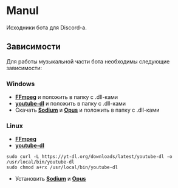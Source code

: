 # Manul

Исходники бота для Discord-а.

## Зависимости

Для работы музыкальной части бота необходимы следующие зависимости:

### Windows
- [**FFmpeg**](http://ffmpeg.zeranoe.com/builds/) и положить в папку с .dll-ками
- [**youtube-dl**](https://rg3.github.io/youtube-dl/download.html) и положить в папку с .dll-ками
- Скачать [**Sodium**](https://discord.foxbot.me/binaries/libsodium/) и [**Opus**](https://discord.foxbot.me/binaries/opus/) и положить в папку с .dll-ками

### Linux
- [**FFmpeg**](https://ffmpeg.org/download.html#build-linux)
- [**youtube-dl**](https://rg3.github.io/youtube-dl/download.html)
```shell
sudo curl -L https://yt-dl.org/downloads/latest/youtube-dl -o /usr/local/bin/youtube-dl
sudo chmod a+rx /usr/local/bin/youtube-dl
```
- Установить [**Sodium**](https://download.libsodium.org/doc/installation/) и [**Opus**](http://opus-codec.org/downloads/)
